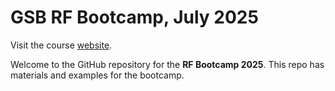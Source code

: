 # GSB RF Bootcamp, July 2025 

Visit the course <a href="https://gsbdarc.github.io/rf_bootcamp_2025" target="_blank">website</a>.

Welcome to the GitHub repository for the **RF Bootcamp 2025**. This repo has materials and examples for the bootcamp.
